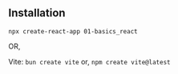 ## Installation

`npx create-react-app 01-basics_react`

OR,

Vite: `bun create vite` or, `npm create vite@latest`